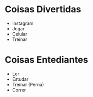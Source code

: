 # Coisas Divertidas
* Instagram
* Jogar
* Celular
* Treinar

# Coisas Entediantes

* Ler
* Estudar
* Treinar (Perna)
* Correr